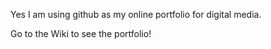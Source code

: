 Yes I am using github as my online portfolio for digital media.

Go to the Wiki to see the portfolio!
 
